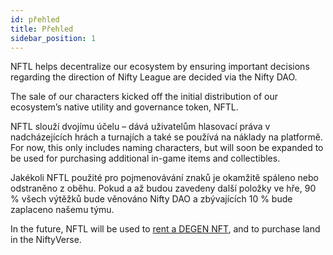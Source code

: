 ```yaml
---
id: přehled
title: Přehled
sidebar_position: 1
---
```


NFTL helps decentralize our ecosystem by ensuring important decisions regarding the direction of Nifty League are decided via the Nifty DAO.

The sale of our characters kicked off the initial distribution of our ecosystem’s native utility and governance token, NFTL.

NFTL slouží dvojímu účelu – dává uživatelům hlasovací práva v nadcházejících hrách a turnajích a také se používá na náklady na platformě. For now, this only includes naming characters, but will soon be expanded to be used for purchasing additional in-game items and collectibles.

Jakékoli NFTL použité pro pojmenovávání znaků je okamžitě spáleno nebo odstraněno z oběhu. Pokud a až budou zavedeny další položky ve hře, 90 % všech výtěžků bude věnováno Nifty DAO a zbývajících 10 % bude zaplaceno našemu týmu.

In the future, NFTL will be used to [rent a DEGEN NFT](http://localhost:3000/guides/rentals/rental-overview), and to purchase land in the NiftyVerse.
